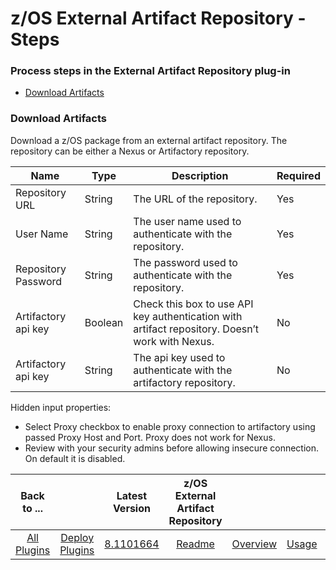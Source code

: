 
z/OS External Artifact Repository - Steps
=========================================

### Process steps in the External Artifact Repository plug-in

* [Download Artifacts](#download-artifacts)


### Download Artifacts

Download a z/OS package from an external artifact repository. The repository can be either a Nexus or Artifactory repository.


| Name                | Type    | Description                                                                                     | Required |
|---------------------|---------|-------------------------------------------------------------------------------------------------|----------|
| Repository URL      | String  | The URL of the repository.                                                                      | Yes      |
| User Name           | String  | The user name used to authenticate with the repository.                                         | Yes      |
| Repository Password | String  | The password used to authenticate with the repository.                                          | Yes      |
| Artifactory api key | Boolean | Check this box to use API key authentication with artifact repository. Doesn’t work with Nexus. | No       |
| Artifactory api key | String  | The api key used to authenticate with the artifactory repository.                               | No       |

Hidden input properties:

* Select Proxy checkbox to enable proxy connection to artifactory using passed Proxy Host and Port. Proxy does not work for Nexus.
* Review with your security admins before allowing insecure connection. On default it is disabled.

|          Back to ...          |                                |                                                               Latest Version                                                                | z/OS External Artifact Repository ||||
|:-----------------------------:|:------------------------------:|:-------------------------------------------------------------------------------------------------------------------------------------------:|:---------------------------------:| :---: | :---: | :---: |
| [All Plugins](../../index.md) | [Deploy Plugins](../README.md) | [8.1101664](https://raw.githubusercontent.com/UrbanCode/IBM-UCD-PLUGINS/main/files/zOS-external-artifact-download/ExtArtRepo-8.1101664.zip) |        [Readme](README.md)        |[Overview](overview.md)|[Usage](usage.md)|[Downloads](downloads.md)|
